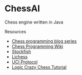 # ChessAI

Chess engine written in Java

Resources
- [Chess programming blog series](https://www.gamedev.net/articles/programming/artificial-intelligence/chess-programming-part-i-getting-started-r1014)
- [Chess Programming Wiki](https://www.chessprogramming.org/Main_Page)
- [Stockfish](https://github.com/official-stockfish/Stockfish)
- [Lichess](https://lichess.org/editor)
- [UCI Protocol](https://ucichessengine.wordpress.com/2011/03/16/description-of-uci-protocol/)
- [Logic Crazy Chess Tutorial](https://www.youtube.com/playlist?list=PLQV5mozTHmacMeRzJCW_8K3qw2miYqd0c)